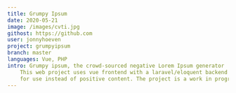 ```yaml
---
title: Grumpy Ipsum
date: 2020-05-21
image: /images/cvti.jpg
githost: https://github.com
user: jonnyhoeven
project: grumpyipsum
branch: master
languages: Vue, PHP
intro: Grumpy ipsum, the crowd-sourced negative Lorem Ipsum generator
    This web project uses vue frontend with a laravel/eloquent backend to crowdsource negative content
    for use instead of positive content. The project is a work in progress and is not yet ready for users.
---
```

<script setup>
import ArticleItem from '/components/articleItem.vue';
</script>
<ArticleItem :frontmatter="$frontmatter"/>
